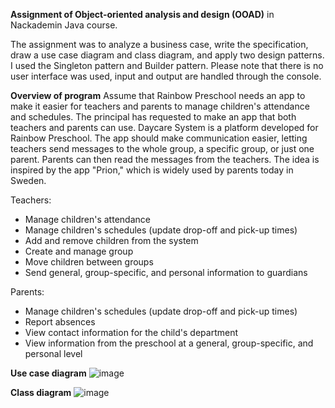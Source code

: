 **Assignment of Object-oriented analysis and design (OOAD)** in Nackademin Java course.

The assignment was to analyze a business case, write the specification, draw a use case diagram and class diagram, and apply two design patterns. 
I used the Singleton pattern and Builder pattern. 
Please note that there is no user interface was used, input and output are handled through the console.

**Overview of program**
Assume that Rainbow Preschool needs an app to make it easier for teachers and parents to manage children's attendance and schedules. 
The principal has requested to make an app that both teachers and parents can use. Daycare System is a platform developed for Rainbow Preschool. 
The app should make communication easier, letting teachers send messages to the whole group, a specific group, or just one parent. Parents can then read the messages from the teachers.
The idea is inspired by the app "Prion," which is widely used by parents today in Sweden.

Teachers:

- Manage children's attendance
- Manage children's schedules (update drop-off and pick-up times)
- Add and remove children from the system
- Create and manage group
- Move children between groups
- Send general, group-specific, and personal information to guardians

Parents:

- Manage children's schedules (update drop-off and pick-up times)
- Report absences
- View contact information for the child's department
- View information from the preschool at a general, group-specific, and personal level

**Use case diagram**
![image](https://github.com/user-attachments/assets/d23307b2-1d34-4373-aa1a-ac87e4874a2c)

**Class diagram**
![image](https://github.com/user-attachments/assets/9846f575-f2b6-4611-9263-4d97013545d1)

